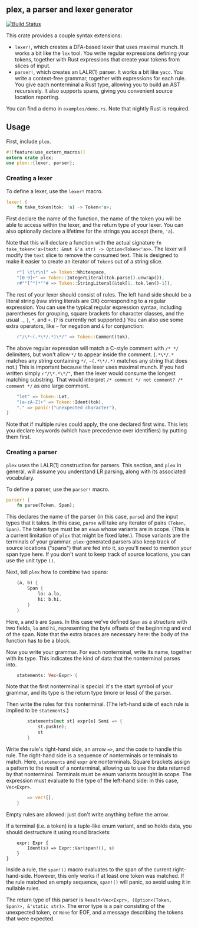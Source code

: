 ## plex, a parser and lexer generator

[![Build Status](https://travis-ci.org/goffrie/plex.png)](https://travis-ci.org/goffrie/plex)

This crate provides a couple syntax extensions:

- `lexer!`, which creates a DFA-based lexer that uses maximal munch.  It works
  a bit like the `lex` tool.  You write regular expressions defining your
  tokens, together with Rust expressions that create your tokens from slices of
  input.
- `parser!`, which creates an LALR(1) parser.  It works a bit like `yacc`.  You
  write a context-free grammar, together with expressions for each rule.  You
  give each nonterminal a Rust type, allowing you to build an AST recursively.
  It also supports spans, giving you convenient source location reporting.

You can find a demo in `examples/demo.rs`. Note that nightly Rust is required.

## Usage

First, include `plex`.

```rust
#![feature(use_extern_macros)]
extern crate plex;
use plex::{lexer, parser};
```

### Creating a lexer

To define a lexer, use the `lexer!` macro.

```rust
lexer! {
    fn take_token(tok: 'a) -> Token<'a>;
```

First declare the name of the function, the name of the token you will be able
to access within the lexer, and the return type of your lexer. You can also
optionally declare a lifetime for the strings you accept (here, `'a`).

Note that this will declare a function with the actual signature
`fn take_token<'a>(text: &mut &'a str) -> Option<Token<'a>>`. The lexer will
modify the `text` slice to remove the consumed text. This is designed to make
it easier to create an iterator of `Token`s out of a string slice.

```rust
    r"[ \t\r\n]" => Token::Whitespace,
    "[0-9]+" => Token::IntegerLiteral(tok.parse().unwrap()),
    r#""[^"]*""# => Token::StringLiteral(&tok[1..tok.len()-1]),
```

The rest of your lexer should consist of rules. The left hand side should be a
literal string (raw string literals are OK) corresponding to a regular
expression. You can use the typical regular expression syntax, including
parentheses for grouping, square brackets for character classes, and the usual
`.`, `|`, `*`, and `+`. (`?` is currently not supported.) You can also use
some extra operators, like `~` for negation and `&` for conjunction:

```rust
    r"/\*~(.*\*/.*)\*/" => Token::Comment(tok),
```

The above regular expression will match a C-style comment with `/* */`
delimiters, but won't allow `*/` to appear inside the comment. (`.*\*/.*`
matches any string containing `*/`, `~(.*\*/.*)` matches any string that does
not.) This is important because the lexer uses maximal munch. If you had
written simply `r"/\*.*\*/"`, then the lexer would consume the longest matching
substring.  That would interpret `/* comment */ not comment? /* comment */` as
one large comment.

```rust
    "let" => Token::Let,
    "[a-zA-Z]+" => Token::Ident(tok),
    "." => panic!("unexpected character"),
}
```

Note that if multiple rules could apply, the one declared first wins. This lets
you declare keywords (which have precedence over identifiers) by putting them
first.

### Creating a parser

`plex` uses the LALR(1) construction for parsers. This section, and `plex` in
general, will assume you understand LR parsing, along with its associated
vocabulary.

To define a parser, use the `parser!` macro.

```rust
parser! {
    fn parse(Token, Span);
```

This declares the name of the parser (in this case, `parse`) and the input
types that it takes. In this case, `parse` will take any iterator of pairs
`(Token, Span)`. The token type must be an `enum` whose variants are in scope.
(This is a current limitation of `plex` that might be fixed later.). Those
variants are the terminals of your grammar. `plex`-generated parsers also keep
track of source locations ("spans") that are fed into it, so you'll need to
mention your span type here. If you don't want to keep track of source
locations, you can use the unit type `()`.

Next, tell `plex` how to combine two spans:

```rust
    (a, b) {
        Span {
            lo: a.lo,
            hi: b.hi,
        }
    }
```

Here, `a` and `b` are `Span`s.  In this case we've defined `Span` as a
structure with two fields, `lo` and `hi`, representing the byte offsets of the
beginning and end of the span. Note that the extra braces are necessary here:
the body of the function has to be a block.

Now you write your grammar. For each nonterminal, write its name, together with
its type. This indicates the kind of data that the nonterminal parses into.

```rust
    statements: Vec<Expr> {
```

Note that the first nonterminal is special: it's the start symbol of your
grammar, and its type is the return type (more or less) of the parser.

Then write the rules for this nonterminal. (The left-hand side of each rule is
implied to be `statements`.)

```rust
        statements[mut st] expr[e] Semi => {
            st.push(e);
            st
        }
```

Write the rule's right-hand side, an arrow `=>`, and the code to handle this
rule. The right-hand side is a sequence of nonterminals or terminals to match.
Here, `statements` and `expr` are nonterminals. Square brackets assign a pattern
to the result of a nonterminal, allowing us to use the data returned by that
nonterminal. Terminals must be enum variants brought in scope. The expression
must evaluate to the type of the left-hand side: in this case, `Vec<Expr>`.

```rust
        => vec![],
    }
```

Empty rules are allowed: just don't write anything before the arrow.

If a terminal (i.e. a token) is a tuple-like enum variant, and so holds data,
you should destructure it using round brackets:

```
    expr: Expr {
        Ident(s) => Expr::Var(span!(), s)
    }
}
```

Inside a rule, the `span!()` macro evaluates to the span of the current
right-hand-side. However, this only works if at least one token was matched. If
the rule matched an empty sequence, `span!()` will panic, so avoid using it in
nullable rules.

The return type of this parser is
`Result<Vec<Expr>, (Option<(Token, Span)>, &'static str)>`. The error type is a
pair consisting of the unexpected token, or `None` for EOF, and a message
describing the tokens that were expected.
